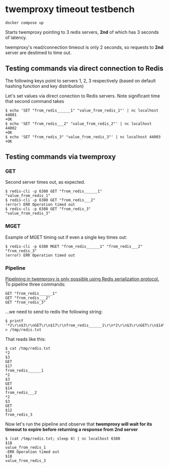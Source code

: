 # twemproxy timeout testbench

```
docker compose up
```

Starts twemproxy pointing to 3 redis servers, **2nd** of which has 3 seconds of latency. 

twemproxy's read/connection timeout is only 2 seconds, so requests to **2nd** server are destimed to time out.

## Testing commands via direct connection to Redis

The following keys point to servers 1, 2, 3 respectively (based on default hashing function and key distribution)

Let's set values via direct conection to Redis servers. Note significant time that second command takes
```
$ echo 'SET "from_redis______1" "value_from_redis_1"' | nc localhost 44001
+OK
$ echo 'SET "from_redis___2" "value_from_redis_2"' | nc localhost 44002
+OK
$ echo 'SET "from_redis_3" "value_from_redis_3"' | nc localhost 44003
+OK
```

## Testing commands via twemproxy

### GET
Second server times out, as expected.
```
$ redis-cli -p 6380 GET "from_redis______1"
"value_from_redis_1"
$ redis-cli -p 6380 GET "from_redis___2"
(error) ERR Operation timed out
$ redis-cli -p 6380 GET "from_redis_3"
"value_from_redis_3"
```

### MGET
Example of MGET timing out if even a single key times out:
```
$ redis-cli -p 6380 MGET "from_redis______1" "from_redis___2" "from_redis_3"
(error) ERR Operation timed out
```

### Pipeline

[Pipelining in twemproxy is only possible using Redis serialization protocol.](https://github.com/twitter/twemproxy/issues/259)
To pipeline three commands:
```
GET "from_redis______1"
GET "from_redis___2"
GET "from_redis_3"
```
...we need to send to redis the following string:
```
$ printf '*2\r\n$3\r\nGET\r\n$17\r\nfrom_redis______1\r\n*2\r\n$3\r\nGET\r\n$14\r\nfrom_redis___2\r\n*2\r\n$3\r\nGET\r\n$12\r\nfrom_redis_3\r\n' > /tmp/redis.txt
```
That reads like this:
```
$ cat /tmp/redis.txt
*2
$3
GET
$17
from_redis______1
*2
$3
GET
$14
from_redis___2
*2
$3
GET
$12
from_redis_3
```
Now let's run the pipeline and observe that **twemproxy will wait for its timeout to expire before returning a response from 2nd server**
```
$ (cat /tmp/redis.txt; sleep 4) | nc localhost 6380
$18
value_from_redis_1
-ERR Operation timed out
$18
value_from_redis_3
```
